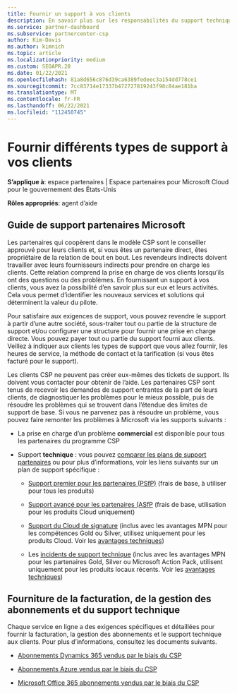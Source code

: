 ```yaml
---
title: Fournir un support à vos clients
description: En savoir plus sur les responsabilités du support technique pour les partenaires du programme CSP. Couvre la prise en charge de la facturation, de la gestion des abonnements et des problèmes techniques.
ms.service: partner-dashboard
ms.subservice: partnercenter-csp
author: Kim-Davis
ms.author: kimnich
ms.topic: article
ms.localizationpriority: medium
ms.custom: SEOAPR.20
ms.date: 01/22/2021
ms.openlocfilehash: 81a8d656c876d39ca6389fedeec3a154dd778ce1
ms.sourcegitcommit: 7cc83714e17337b472727819243f98c84ae181ba
ms.translationtype: MT
ms.contentlocale: fr-FR
ms.lasthandoff: 06/22/2021
ms.locfileid: "112450745"
---
```

# <a name="providing-different-types-of-support-to-your-customers"></a>Fournir différents types de support à vos clients

**S’applique à**: espace partenaires | Espace partenaires pour Microsoft Cloud pour le gouvernement des États-Unis

**Rôles appropriés**: agent d’aide

## <a name="microsoft-partner-support-guidance"></a>Guide de support partenaires Microsoft

Les partenaires qui coopèrent dans le modèle CSP sont le conseiller approuvé pour leurs clients et, si vous êtes un partenaire direct, êtes propriétaire de la relation de bout en bout. Les revendeurs indirects doivent travailler avec leurs fournisseurs indirects pour prendre en charge les clients. Cette relation comprend la prise en charge de vos clients lorsqu’ils ont des questions ou des problèmes. En fournissant un support à vos clients, vous avez la possibilité d’en savoir plus sur eux et leurs activités. Cela vous permet d’identifier les nouveaux services et solutions qui déterminent la valeur du pilote.

Pour satisfaire aux exigences de support, vous pouvez revendre le support à partir d’une autre société, sous-traiter tout ou partie de la structure de support et/ou configurer une structure pour fournir une prise en charge directe. Vous pouvez payer tout ou partie du support fourni aux clients. Veillez à indiquer aux clients les types de support que vous allez fournir, les heures de service, la méthode de contact et la tarification (si vous êtes facturé pour le support).

Les clients CSP ne peuvent pas créer eux-mêmes des tickets de support. Ils doivent vous contacter pour obtenir de l’aide. Les partenaires CSP sont tenus de recevoir les demandes de support entrantes de la part de leurs clients, de diagnostiquer les problèmes pour le mieux possible, puis de résoudre les problèmes qui se trouvent dans l’étendue des limites de support de base. Si vous ne parvenez pas à résoudre un problème, vous pouvez faire remonter les problèmes à Microsoft via les supports suivants :

- La prise en charge d’un problème **commercial** est disponible pour tous les partenaires du programme CSP

- Support **technique** : vous pouvez [comparer les plans de support partenaires](https://partner.microsoft.com/support/partnersupport) ou pour plus d’informations, voir les liens suivants sur un plan de support spécifique :

  - [Support premier pour les partenaires (PSfP)](https://partner.microsoft.com/support/microsoft-services-premier-support) (frais de base, à utiliser pour tous les produits)

  - [Support avancé pour les partenaires (ASfP](https://partner.microsoft.com/support/advanced-cloud-support) (frais de base, utilisation pour les produits Cloud uniquement)

  - [Support du Cloud de signature](manage-your-partner-network-benefits.md) (inclus avec les avantages MPN pour les compétences Gold ou Silver, utilisez uniquement pour les produits Cloud. Voir les [avantages techniques](mpn-benefits-technical-support.md))

  - Les [incidents de support technique](manage-your-partner-network-benefits.md) (inclus avec les avantages MPN pour les partenaires Gold, Silver ou Microsoft Action Pack, utilisent uniquement pour les produits locaux récents. Voir les [avantages techniques](mpn-benefits-technical-support.md))

## <a name="providing-billing-subscription-management-and-technical-support"></a>Fourniture de la facturation, de la gestion des abonnements et du support technique 

Chaque service en ligne a des exigences spécifiques et détaillées pour fournir la facturation, la gestion des abonnements et le support technique aux clients. Pour plus d’informations, consultez les documents suivants.

- [Abonnements Dynamics 365 vendus par le biais du CSP](https://www.microsoftpartnercommunity.com/t5/CSP/Microsoft-Partner-Support-Guidance/m-p/5262#M30)

- [Abonnements Azure vendus par le biais du CSP](https://www.microsoftpartnercommunity.com/t5/CSP/Microsoft-Partner-Support-Guidance/m-p/5263#M31)

- [Microsoft Office 365 abonnements vendus par le biais du CSP](https://www.microsoftpartnercommunity.com/t5/CSP/Microsoft-Partner-Support-Guidance/m-p/5264#M32)
